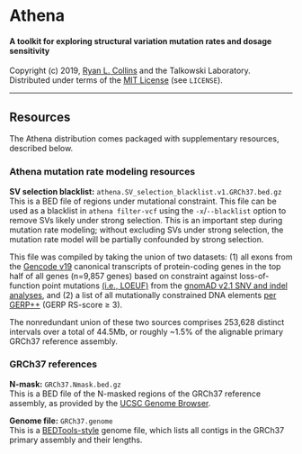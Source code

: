# Athena
#### A toolkit for exploring structural variation mutation rates and dosage sensitivity

Copyright (c) 2019, [Ryan L. Collins](mailto:rlcollins@g.harvard.edu) and the Talkowski Laboratory.  
Distributed under terms of the [MIT License](/LICENSE) (see `LICENSE`).  

---  

## Resources

The Athena distribution comes packaged with supplementary resources, described below.  

### Athena mutation rate modeling resources  

**SV selection blacklist:** `athena.SV_selection_blacklist.v1.GRCh37.bed.gz`  
This is a BED file of regions under mutational constraint. This file can be used as a blacklist in `athena filter-vcf` using the `-x`/`--blacklist` option to remove SVs likely under strong selection. This is an important step during mutation rate modeling; without excluding SVs under strong selection, the mutation rate model will be partially confounded by strong selection.    

This file was compiled by taking the union of two datasets: (1) all exons from the [Gencode v19](https://www.gencodegenes.org/human/release_19.html) canonical transcripts of protein-coding genes in the top half of all genes (n=9,857 genes) based on constraint against loss-of-function point mutations [(i.e., LOEUF)](https://gnomad.broadinstitute.org/downloads) from the [gnomAD v2.1 SNV and indel analyses](https://broad.io/gnomad_lof), and (2) a list of all mutationally constrained DNA elements [per GERP++](https://journals.plos.org/ploscompbiol/article?id=10.1371/journal.pcbi.1001025) (GERP RS-score ≥ 3).  

The nonredundant union of these two sources comprises 253,628 distinct intervals over a total of 44.5Mb, or roughly \~1.5% of the alignable primary GRCh37 reference assembly.  

### GRCh37 references  

**N-mask:** `GRCh37.Nmask.bed.gz`  
This is a BED file of the N-masked regions of the GRCh37 reference assembly, as provided by the [UCSC Genome Browser](http://genome.ucsc.edu).  

**Genome file:** `GRCh37.genome`  
This is a [BEDTools-style](https://bedtools.readthedocs.io/en/latest/content/tools/genomecov.html) genome file, which lists all contigs in the GRCh37 primary assembly and their lengths.  
